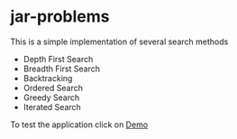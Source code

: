 # jar-problems

This is a simple implementation of several search methods

* Depth First Search
* Breadth First Search
* Backtracking
* Ordered Search
* Greedy Search
* Iterated Search

To test the application click on [Demo](https://jar-problems.vercel.app/)